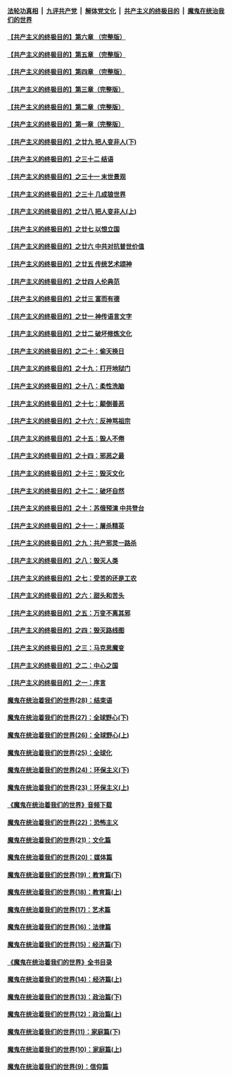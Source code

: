 ####  [法轮功真相](../../../../basic/blob/master/README.md?t=05071002) &nbsp;|&nbsp; [九评共产党](../../../../9ping.md/blob/master/README.md?t=05071002) &nbsp;|&nbsp; [解体党文化](../../../../jtdwh.md/blob/master/README.md?t=05071002)  &nbsp;|&nbsp; [共产主义的终极目的](../../../../gczydzjmd.md/blob/master/README.md?t=05071002) &nbsp;|&nbsp; [魔鬼在统治我们的世界](../../../../mgztzwmdsj.md/blob/master/README.md?t=05071002) 

#### [【共产主义的终极目的】第六章 （完整版）](../pages/nsc422/n11428913.md?t=05071002) 

#### [【共产主义的终极目的】第五章 （完整版）](../pages/nsc422/n11428912.md?t=05071002) 

#### [【共产主义的终极目的】第四章 （完整版）](../pages/nsc422/n11428907.md?t=05071002) 

#### [【共产主义的终极目的】第三章（完整版）](../pages/nsc422/n11428848.md?t=05071002) 

#### [【共产主义的终极目的】第二章（完整版）](../pages/nsc422/n11428831.md?t=05071002) 

#### [【共产主义的终极目的】第一章（完整版）](../pages/nsc422/n11417651.md?t=05071002) 

#### [【共产主义的终极目的】之廿九 把人变非人(下)](../pages/nsc422/n11344140.md?t=05071002) 

#### [【共产主义的终极目的】之三十二 结语](../pages/nsc422/n11360535.md?t=05071002) 

#### [【共产主义的终极目的】之三十一 末世景观](../pages/nsc422/n11351129.md?t=05071002) 

#### [【共产主义的终极目的】之三十 几成狼世界](../pages/nsc422/n11348280.md?t=05071002) 

#### [【共产主义的终极目的】之廿八 把人变非人(上)](../pages/nsc422/n11340492.md?t=05071002) 

#### [【共产主义的终极目的】之廿七 以恨立国](../pages/nsc422/n11336944.md?t=05071002) 

#### [【共产主义的终极目的】之廿六 中共对抗普世价值](../pages/nsc422/n11324785.md?t=05071002) 

#### [【共产主义的终极目的】之廿五 传统艺术颂神](../pages/nsc422/n11296396.md?t=05071002) 

#### [【共产主义的终极目的】之廿四 人伦典范](../pages/nsc422/n11296397.md?t=05071002) 

#### [【共产主义的终极目的】之廿三 富而有德](../pages/nsc422/n11283598.md?t=05071002) 

#### [【共产主义的终极目的】之廿一 神传语言文字](../pages/nsc422/n11263265.md?t=05071002) 

#### [【共产主义的终极目的】之廿二 破坏修炼文化](../pages/nsc422/n11245728.md?t=05071002) 

#### [【共产主义的终极目的】之二十：偷天换日](../pages/nsc422/n11238846.md?t=05071002) 

#### [【共产主义的终极目的】之十九：打开地狱门](../pages/nsc422/n11206376.md?t=05071002) 

#### [【共产主义的终极目的】之十八：柔性洗脑](../pages/nsc422/n11199994.md?t=05071002) 

#### [【共产主义的终极目的】之十七：颠倒善恶](../pages/nsc422/n11179782.md?t=05071002) 

#### [【共产主义的终极目的】之十六：反神骂祖宗](../pages/nsc422/n11166798.md?t=05071002) 

#### [【共产主义的终极目的】之十五：毁人不倦](../pages/nsc422/n11166792.md?t=05071002) 

#### [【共产主义的终极目的】之十四：邪恶之最](../pages/nsc422/n11150249.md?t=05071002) 

#### [【共产主义的终极目的】之十三：毁灭文化](../pages/nsc422/n11135227.md?t=05071002) 

#### [【共产主义的终极目的】之十二：破坏自然](../pages/nsc422/n11135214.md?t=05071002) 

#### [【共产主义的终极目的】之十：苏俄预演 中共登台](../pages/nsc422/n11118424.md?t=05071002) 

#### [【共产主义的终极目的】之十一：屠杀精英](../pages/nsc422/n11118442.md?t=05071002) 

#### [【共产主义的终极目的】之九：共产邪灵一路杀](../pages/nsc422/n11114139.md?t=05071002) 

#### [【共产主义的终极目的】之八：毁灭人类](../pages/nsc422/n11108503.md?t=05071002) 

#### [【共产主义的终极目的】之七：受苦的还是工农](../pages/nsc422/n11101809.md?t=05071002) 

#### [【共产主义的终极目的】之六：甜头和苦头](../pages/nsc422/n11096971.md?t=05071002) 

#### [【共产主义的终极目的】之五：万变不离其邪](../pages/nsc422/n11091285.md?t=05071002) 

#### [【共产主义的终极目的】之四：毁灭路线图](../pages/nsc422/n11086284.md?t=05071002) 

#### [【共产主义的终极目的】之三：马克思魔变](../pages/nsc422/n11061941.md?t=05071002) 

#### [【共产主义的终极目的】之二：中心之国](../pages/nsc422/n11047728.md?t=05071002) 

#### [【共产主义的终极目的】之一：序言](../pages/nsc422/n11086077.md?t=05071002) 

#### [魔鬼在统治着我们的世界(28)：结束语](../pages/nsc422/n10936246.md?t=05071002) 

#### [魔鬼在统治着我们的世界(27)：全球野心(下)](../pages/nsc422/n10928319.md?t=05071002) 

#### [魔鬼在统治着我们的世界(26)：全球野心(上)](../pages/nsc422/n10900318.md?t=05071002) 

#### [魔鬼在统治着我们的世界(25)：全球化](../pages/nsc422/n10788205.md?t=05071002) 

#### [魔鬼在统治着我们的世界(24)：环保主义(下)](../pages/nsc422/n10695307.md?t=05071002) 

#### [魔鬼在统治着我们的世界(23)：环保主义(上)](../pages/nsc422/n10688613.md?t=05071002) 

#### [《魔鬼在统治着我们的世界》音频下载](../pages/nsc422/n10635553.md?t=05071002) 

#### [魔鬼在统治着我们的世界(22)：恐怖主义](../pages/nsc422/n10614727.md?t=05071002) 

#### [魔鬼在统治着我们的世界(21)：文化篇](../pages/nsc422/n10597706.md?t=05071002) 

#### [魔鬼在统治着我们的世界(20)：媒体篇](../pages/nsc422/n10586579.md?t=05071002) 

#### [魔鬼在统治着我们的世界(19)：教育篇(下)](../pages/nsc422/n10564808.md?t=05071002) 

#### [魔鬼在统治着我们的世界(18)：教育篇(上)](../pages/nsc422/n10526970.md?t=05071002) 

#### [魔鬼在统治着我们的世界(17)：艺术篇](../pages/nsc422/n10499093.md?t=05071002) 

#### [魔鬼在统治着我们的世界(16)：法律篇](../pages/nsc422/n10485969.md?t=05071002) 

#### [魔鬼在统治着我们的世界(15)：经济篇(下)](../pages/nsc422/n10469975.md?t=05071002) 

#### [《魔鬼在统治着我们的世界》全书目录](../pages/nsc422/n10464261.md?t=05071002) 

#### [魔鬼在统治着我们的世界(14)：经济篇(上)](../pages/nsc422/n10457370.md?t=05071002) 

#### [魔鬼在统治着我们的世界(13)：政治篇(下)](../pages/nsc422/n10448270.md?t=05071002) 

#### [魔鬼在统治着我们的世界(12)：政治篇(上)](../pages/nsc422/n10444576.md?t=05071002) 

#### [魔鬼在统治着我们的世界(11)：家庭篇(下)](../pages/nsc422/n10440961.md?t=05071002) 

#### [魔鬼在统治着我们的世界(10)：家庭篇(上)](../pages/nsc422/n10435448.md?t=05071002) 

#### [魔鬼在统治着我们的世界(9)：信仰篇](../pages/nsc422/n10432159.md?t=05071002) 

